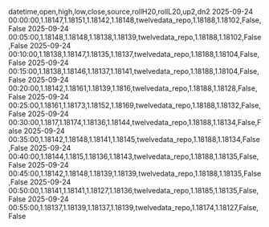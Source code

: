 datetime,open,high,low,close,source,rollH20,rollL20,up2,dn2
2025-09-24 00:00:00,1.18147,1.18151,1.18142,1.18148,twelvedata_repo,1.18188,1.18102,False,False
2025-09-24 00:05:00,1.18148,1.18148,1.18138,1.18139,twelvedata_repo,1.18188,1.18102,False,False
2025-09-24 00:10:00,1.18138,1.18147,1.18135,1.18137,twelvedata_repo,1.18188,1.18104,False,False
2025-09-24 00:15:00,1.18138,1.18146,1.18137,1.18141,twelvedata_repo,1.18188,1.18104,False,False
2025-09-24 00:20:00,1.18142,1.18161,1.18139,1.1816,twelvedata_repo,1.18188,1.18128,False,False
2025-09-24 00:25:00,1.18161,1.18173,1.18152,1.18169,twelvedata_repo,1.18188,1.18132,False,False
2025-09-24 00:30:00,1.1817,1.18174,1.18136,1.18144,twelvedata_repo,1.18188,1.18134,False,False
2025-09-24 00:35:00,1.18142,1.18148,1.18141,1.18145,twelvedata_repo,1.18188,1.18134,False,False
2025-09-24 00:40:00,1.18144,1.1815,1.18136,1.18143,twelvedata_repo,1.18188,1.18135,False,False
2025-09-24 00:45:00,1.18142,1.18148,1.18139,1.18139,twelvedata_repo,1.18188,1.18135,False,False
2025-09-24 00:50:00,1.18141,1.18141,1.18127,1.18136,twelvedata_repo,1.18185,1.18135,False,False
2025-09-24 00:55:00,1.18137,1.18139,1.18137,1.18139,twelvedata_repo,1.18174,1.18127,False,False
